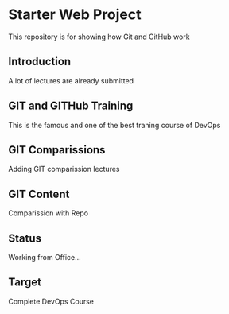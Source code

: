 # Starter Web Project

This repository is for showing how Git and GitHub work

## Introduction

A lot of lectures are already submitted

## GIT and GITHub Training

This is the famous and one of the best traning course of DevOps

## GIT Comparissions

Adding GIT comparission lectures

## GIT Content

Comparission with Repo

## Status

Working from Office...

## Target

Complete DevOps Course
